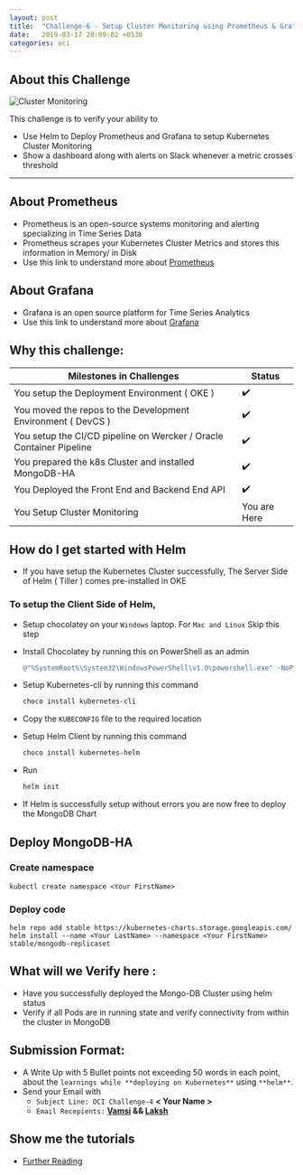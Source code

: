 ```yaml
---
layout: post
title:  "Challenge-6 - Setup Cluster Monitoring using Prometheus & Grafana"
date:   2019-03-17 20:09:02 +0530
categories: oci
---
```


About this Challenge
---
![Cluster Monitoring](https://logz.io/wp-content/uploads/2017/03/prometheus-monitoring-1.jpg)

This challenge is to verify your ability to 
* Use Helm to Deploy Prometheus and Grafana to setup Kubernetes Cluster Monitoring
* Show a dashboard along with alerts on Slack whenever a metric crosses threshold

<!--more-->
---

## About Prometheus
* Prometheus is an open-source systems monitoring and alerting specializing in Time Series Data
* Prometheus scrapes your Kubernetes Cluster Metrics and stores this information in Memory/ in Disk
* Use this link to understand more about  [Prometheus](https://prometheus.io/docs/introduction/overview/)

## About Grafana
* Grafana is an open source platform for Time Series Analytics 
* Use this link to understand more about  [Grafana](http://docs.grafana.org/)

## Why this challenge:
<table>
<thead>
	<tr>
		<th>Milestones in Challenges</th>
		<th>Status</th>
	</tr>
</thead>
<tbody>
	<tr>
		<td>You setup the Deployment Environment ( OKE )</td>
		<td> ✔️ </td>
	</tr>
	<tr>
		<td>You moved the repos to the Development Environment ( DevCS )</td>
		<td> ✔️ </td>
	</tr>
	<tr>
		<td>You setup the CI/CD pipeline on Wercker / Oracle Container Pipeline</td>
		<td> ✔️ </td>
	</tr>
	<tr>
		<td>You prepared the k8s Cluster and installed MongoDB-HA</td>
		<td> ✔️ </td>
	</tr>
	<tr>
		<td>You Deployed the Front End and Backend End API</td>
		<td> ✔️</td>
	</tr>
	<tr>
		<td>You Setup Cluster Monitoring</td>
		<td>You are Here</td>
	</tr>
</tbody>
</table>


## How do I get started with Helm
* If you have setup the Kubernetes Cluster successfully, The Server Side of Helm ( Tiller ) comes pre-installed in OKE

### To setup the Client Side of Helm, 
* Setup chocolatey on your `Windows` laptop. For `Mac and Linux` Skip this step
* Install Chocolatey by running this on
PowerShell as an admin

    ~~~~~~~ powershell
    @"%SystemRoot%\System32\WindowsPowerShell\v1.0\powershell.exe" -NoProfile -InputFormat None -ExecutionPolicy Bypass -Command "iex ((New-Object System.Net.WebClient).DownloadString('https://chocolatey.org/install.ps1'))" && SET "PATH=%PATH%;%ALLUSERSPROFILE%\chocolatey\bin"
    ~~~~~~~

* Setup Kubernetes-cli by running this command

    ~~~~~~~~~ powershell
    choco install kubernetes-cli
    ~~~~~~~~~

* Copy the `KUBECONFIG` file to the required location
* Setup Helm Client by running this command

    ~~~~~~~~~ powershell
    choco install kubernetes-helm
    ~~~~~~~~~

* Run 

    ~~~~~~~~~ powershell
    helm init 
    ~~~~~~~~~
* If Helm is successfully setup without errors you are now free to deploy the MongoDB Chart

## Deploy MongoDB-HA

### Create namespace

    kubectl create namespace <Your FirstName>

### Deploy code
    
    helm repo add stable https://kubernetes-charts.storage.googleapis.com/
    helm install --name <Your LastName> --namespace <Your FirstName> stable/mongodb-replicaset

## What will we Verify here : 
* Have you successfully deployed the Mongo-DB Cluster using helm status
* Verify if all Pods are in running state and verify connectivity from within the cluster in MongoDB

## Submission Format: 
* A Write Up with 5 Bullet points not exceeding 50 words in each point, about the `learnings while **deploying on Kubernetes**` using `**helm**`. 
* Send your Email with 
  * `Subject Line: OCI Challenge-4`  **< Your Name >**
  * `Email Recepients:` **[Vamsi](mailto:vamsi.ramakrishnan@oracle.com) && [Laksh](mailto:lakshmikanth.vasudevamurthy@oracle.com)**

## Show me the tutorials 
* [Further Reading ](https://kubernetes.io/blog/2017/01/running-mongodb-on-kubernetes-with-statefulsets/)

